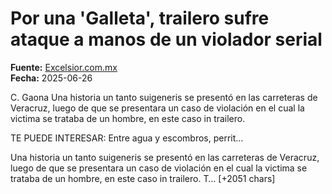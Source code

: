 # Por una 'Galleta', trailero sufre ataque a manos de un violador serial

**Fuente:** [Excelsior.com.mx](https://www.excelsior.com.mx/nacional/por-una-galleta-trailero-sufre-ataque-a-manos-de-un-violador-serial/1723787)  
**Fecha:** 2025-06-26

C. Gaona
Una historia un tanto suigeneris se presentó en las carreteras de Veracruz, luego de que se presentara un caso de violación en el cual la victima se trataba de un hombre, en este caso in trailero.

TE PUEDE INTERESAR: Entre agua y escombros, perrit…

Una historia un tanto suigeneris se presentó en las carreteras de Veracruz, luego de que se presentara un caso de violación en el cual la victima se trataba de un hombre, en este caso in trailero.
T… [+2051 chars]
